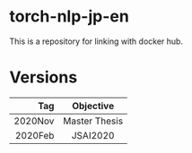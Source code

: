 # torch-nlp-jp-en
This is a repository for linking with docker hub.

# Versions

|Tag|Objective|
|--:|:--:|
|2020Nov|Master Thesis|
|2020Feb|JSAI2020|
